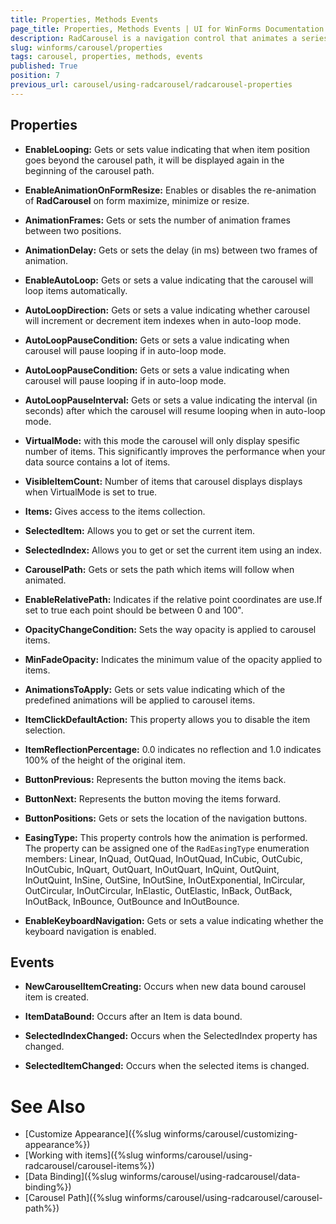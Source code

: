 ```yaml
---
title: Properties, Methods Events
page_title: Properties, Methods Events | UI for WinForms Documentation
description: RadCarousel is a navigation control that animates a series of elements either by the user clicking a particular element or by clicking the forward and back arrows.
slug: winforms/carousel/properties
tags: carousel, properties, methods, events
published: True
position: 7
previous_url: carousel/using-radcarousel/radcarousel-properties
---
```


## Properties

* __EnableLooping:__ Gets or sets value indicating that when item position goes beyond the carousel path, it will be displayed again in the beginning of the carousel path.

* __EnableAnimationOnFormResize:__ Enables or disables the re-animation of __RadCarousel__ on form maximize, minimize or resize.

* __AnimationFrames:__ Gets or sets the number of animation frames between two positions.

* __AnimationDelay:__ Gets or sets the delay (in ms) between two frames of animation.

* __EnableAutoLoop:__ Gets or sets a value indicating that the carousel will loop items automatically.

* __AutoLoopDirection:__ Gets or sets a value indicating whether carousel will increment or decrement item indexes when in auto-loop mode.

* __AutoLoopPauseCondition:__ Gets or sets a value indicating when carousel will pause looping if in auto-loop mode.

* __AutoLoopPauseCondition:__ Gets or sets a value indicating when carousel will pause looping if in auto-loop mode.

* __AutoLoopPauseInterval:__ Gets or sets a value indicating the interval (in seconds) after which the carousel will resume looping when in auto-loop mode.

* __VirtualMode:__ with this mode the carousel will only display spesific number of items. This significantly improves the performance when your data source contains a lot of items.

* __VisibleItemCount:__ Number of items that carousel displays displays when VirtualMode is set to true.

* __Items:__ Gives access to the items collection.

* __SelectedItem:__ Allows you to get or set the current item.

* __SelectedIndex:__ Allows you to get or set the current item using an index.


* __CarouselPath:__ Gets or sets the path which items will follow when animated.

* __EnableRelativePath:__ Indicates if the relative point coordinates are use.If set to true each point should be between 0 and 100".

* __OpacityChangeCondition:__ Sets the way opacity is applied to carousel items.

* __MinFadeOpacity:__ Indicates the minimum value of the opacity applied to items.

* __AnimationsToApply:__ Gets or sets value indicating which of the predefined animations will be applied to carousel items.

* __ItemClickDefaultAction:__ This property allows you to disable the item selection.

* __ItemReflectionPercentage:__ 0.0 indicates no reflection and 1.0 indicates 100% of the height of the original item.

* __ButtonPrevious:__ Represents the button moving the items back.

* __ButtonNext:__ Represents the button moving the items forward.

* __ButtonPositions:__ Gets or sets the location of the navigation buttons.

* __EasingType:__ This property controls how the animation is performed. The property can be assigned one of the `RadEasingType` enumeration members: Linear, InQuad, OutQuad, InOutQuad, InCubic, OutCubic, InOutCubic, InQuart, OutQuart, InOutQuart, InQuint, OutQuint, InOutQuint, InSine, OutSine, InOutSine, InOutExponential, InCircular, OutCircular, InOutCircular, InElastic, OutElastic, InBack, OutBack, InOutBack, InBounce, OutBounce and InOutBounce.

* __EnableKeyboardNavigation:__ Gets or sets a value indicating whether the keyboard navigation is enabled.

## Events

* __NewCarouselItemCreating:__ Occurs when new data bound carousel item is created.
* __ItemDataBound:__ Occurs after an Item is data bound.

* __SelectedIndexChanged:__ Occurs when the SelectedIndex property has changed.

* __SelectedItemChanged:__ Occurs when the selected items is changed.


# See Also

 * [Customize Appearance]({%slug winforms/carousel/customizing-appearance%})
 * [Working with items]({%slug  winforms/carousel/using-radcarousel/carousel-items%})
 * [Data Binding]({%slug winforms/carousel/using-radcarousel/data-binding%})
 * [Carousel Path]({%slug winforms/carousel/using-radcarousel/carousel-path%})



